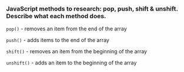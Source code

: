 ### JavaScript methods to research: pop, push, shift & unshift. Describe what each method does.

`pop()` - removes an item from the end of the array

`push()` - adds items to the end of the array

`shift()` - removes an item from the beginning of the array

`unshift()` - adds an item to the beginning of the array
